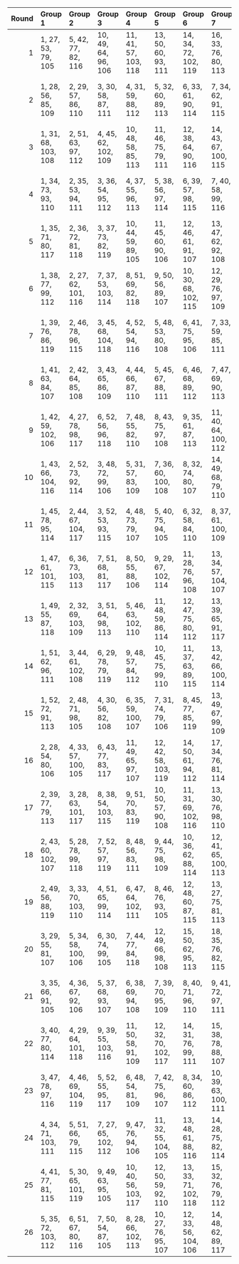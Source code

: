 |   Round | Group 1             | Group 2             | Group 3             | Group 4              | Group 5              | Group 6              | Group 7              | Group 8              | Group 9              | Group 10             | Group 11             | Group 12             | Group 13             | Group 14            | Group 15            | Group 16       | Group 17       | Group 18        | Group 19        | Group 20        | Group 21        | Group 22        | Group 23        | Group 24        | Group 25        | Group 26        |
|--------:|:--------------------|:--------------------|:--------------------|:---------------------|:---------------------|:---------------------|:---------------------|:---------------------|:---------------------|:---------------------|:---------------------|:---------------------|:---------------------|:--------------------|:--------------------|:---------------|:---------------|:----------------|:----------------|:----------------|:----------------|:----------------|:----------------|:----------------|:----------------|:----------------|
|       1 | 1, 27, 53, 79, 105  | 5, 42, 77, 82, 116  | 10, 49, 64, 96, 106 | 11, 41, 57, 103, 118 | 13, 50, 60, 93, 111  | 14, 34, 72, 102, 119 | 16, 33, 76, 80, 113  | 17, 40, 78, 90, 109  | 18, 39, 62, 104, 112 | 19, 52, 69, 88, 110  | 22, 44, 71, 99, 107  | 23, 29, 61, 92, 117  | 24, 43, 55, 94, 114  | 25, 36, 70, 85, 115 | 26, 46, 65, 87, 108 | 2, 30, 59, 83  | 3, 32, 56, 100 | 4, 28, 74, 97   | 6, 31, 66, 101  | 7, 38, 63, 98   | 8, 47, 67, 84   | 9, 45, 54, 91   | 12, 51, 73, 86  | 15, 37, 58, 81  | 20, 48, 68, 95  | 21, 35, 75, 89  |
|       2 | 1, 28, 56, 85, 109  | 2, 29, 57, 86, 110  | 3, 30, 58, 87, 111  | 4, 31, 59, 88, 112   | 5, 32, 60, 89, 113   | 6, 33, 61, 90, 114   | 7, 34, 62, 91, 115   | 8, 35, 63, 92, 116   | 9, 36, 64, 93, 117   | 10, 37, 65, 94, 118  | 11, 38, 66, 95, 119  | 18, 45, 73, 81, 105  | 19, 46, 53, 82, 106  | 20, 47, 54, 83, 107 | 21, 27, 55, 84, 108 | 12, 39, 67, 96 | 13, 40, 68, 97 | 14, 41, 69, 98  | 15, 42, 70, 99  | 16, 43, 71, 79  | 17, 44, 72, 80  | 22, 48, 74, 100 | 23, 49, 75, 101 | 24, 50, 76, 102 | 25, 51, 77, 103 | 26, 52, 78, 104 |
|       3 | 1, 31, 68, 103, 108 | 2, 51, 63, 97, 112  | 4, 45, 62, 102, 109 | 10, 48, 58, 85, 113  | 11, 46, 75, 79, 111  | 12, 38, 64, 90, 116  | 14, 43, 67, 100, 115 | 15, 39, 74, 87, 114  | 16, 32, 77, 93, 106  | 17, 42, 56, 101, 110 | 21, 49, 54, 86, 117  | 22, 34, 61, 89, 118  | 23, 40, 72, 82, 107  | 25, 47, 60, 96, 105 | 26, 36, 55, 98, 119 | 3, 50, 71, 83  | 5, 27, 69, 92  | 6, 44, 76, 91   | 7, 30, 78, 80   | 8, 29, 73, 104  | 9, 52, 59, 99   | 13, 41, 70, 94  | 18, 28, 53, 88  | 19, 37, 57, 95  | 20, 35, 65, 81  | 24, 33, 66, 84  |
|       4 | 1, 34, 73, 93, 110  | 2, 35, 53, 94, 111  | 3, 36, 54, 95, 112  | 4, 37, 55, 96, 113   | 5, 38, 56, 97, 114   | 6, 39, 57, 98, 115   | 7, 40, 58, 99, 116   | 8, 41, 59, 79, 117   | 9, 42, 60, 80, 118   | 10, 43, 61, 81, 119  | 17, 29, 68, 88, 105  | 18, 30, 69, 89, 106  | 19, 31, 70, 90, 107  | 20, 32, 71, 91, 108 | 21, 33, 72, 92, 109 | 11, 44, 62, 82 | 12, 45, 63, 83 | 13, 46, 64, 84  | 14, 47, 65, 85  | 15, 27, 66, 86  | 16, 28, 67, 87  | 22, 50, 78, 101 | 23, 51, 74, 102 | 24, 52, 75, 103 | 25, 48, 76, 104 | 26, 49, 77, 100 |
|       5 | 1, 35, 71, 80, 117  | 2, 36, 72, 81, 118  | 3, 37, 73, 82, 119  | 10, 44, 59, 89, 105  | 11, 45, 60, 90, 106  | 12, 46, 61, 91, 107  | 13, 47, 62, 92, 108  | 14, 27, 63, 93, 109  | 15, 28, 64, 94, 110  | 16, 29, 65, 95, 111  | 17, 30, 66, 96, 112  | 18, 31, 67, 97, 113  | 19, 32, 68, 98, 114  | 20, 33, 69, 99, 115 | 21, 34, 70, 79, 116 | 4, 38, 53, 83  | 5, 39, 54, 84  | 6, 40, 55, 85   | 7, 41, 56, 86   | 8, 42, 57, 87   | 9, 43, 58, 88   | 22, 51, 75, 104 | 23, 52, 76, 100 | 24, 48, 77, 101 | 25, 49, 78, 102 | 26, 50, 74, 103 |
|       6 | 1, 38, 77, 99, 112  | 2, 27, 62, 101, 116 | 7, 37, 53, 103, 114 | 8, 51, 69, 82, 118   | 9, 50, 56, 89, 107   | 10, 30, 68, 102, 115 | 12, 29, 76, 97, 109  | 13, 36, 78, 86, 105  | 14, 35, 58, 104, 108 | 15, 52, 65, 84, 106  | 16, 48, 64, 91, 119  | 17, 31, 75, 85, 117  | 23, 46, 57, 88, 113  | 24, 39, 72, 90, 110 | 25, 32, 66, 81, 111 | 3, 34, 59, 94  | 4, 43, 63, 80  | 5, 41, 71, 87   | 6, 49, 60, 92   | 11, 33, 54, 98  | 18, 44, 70, 96  | 19, 47, 55, 79  | 20, 28, 73, 100 | 21, 45, 74, 93  | 22, 40, 67, 95  | 26, 42, 61, 83  |
|       7 | 1, 39, 76, 86, 119  | 2, 46, 78, 96, 115  | 3, 45, 68, 104, 118 | 4, 52, 54, 94, 116   | 5, 48, 53, 80, 108   | 6, 41, 75, 95, 106   | 7, 33, 59, 85, 111   | 9, 38, 62, 100, 110  | 10, 34, 74, 82, 109  | 12, 37, 72, 101, 105 | 16, 49, 70, 81, 112  | 18, 51, 58, 92, 107  | 19, 50, 66, 99, 117  | 22, 29, 56, 84, 113 | 26, 31, 71, 93, 114 | 8, 36, 65, 89  | 11, 27, 77, 88 | 13, 44, 69, 83  | 14, 32, 73, 90  | 15, 30, 60, 97  | 17, 47, 63, 103 | 20, 40, 57, 102 | 21, 43, 64, 87  | 23, 35, 67, 98  | 24, 28, 61, 79  | 25, 42, 55, 91  |
|       8 | 1, 41, 63, 84, 107  | 2, 42, 64, 85, 108  | 3, 43, 65, 86, 109  | 4, 44, 66, 87, 110   | 5, 45, 67, 88, 111   | 6, 46, 68, 89, 112   | 7, 47, 69, 90, 113   | 8, 27, 70, 91, 114   | 9, 28, 71, 92, 115   | 10, 29, 72, 93, 116  | 11, 30, 73, 94, 117  | 12, 31, 53, 95, 118  | 13, 32, 54, 96, 119  | 20, 39, 61, 82, 105 | 21, 40, 62, 83, 106 | 14, 33, 55, 97 | 15, 34, 56, 98 | 16, 35, 57, 99  | 17, 36, 58, 79  | 18, 37, 59, 80  | 19, 38, 60, 81  | 22, 52, 77, 102 | 23, 48, 78, 103 | 24, 49, 74, 104 | 25, 50, 75, 100 | 26, 51, 76, 101 |
|       9 | 1, 42, 59, 102, 106 | 4, 27, 78, 98, 117  | 6, 52, 56, 96, 118  | 7, 48, 55, 82, 110   | 8, 43, 75, 97, 108   | 9, 35, 61, 87, 113   | 11, 40, 64, 100, 112 | 12, 36, 74, 84, 111  | 14, 39, 53, 101, 107 | 18, 49, 72, 83, 114  | 19, 28, 65, 103, 105 | 20, 51, 60, 94, 109  | 21, 50, 68, 80, 119  | 22, 31, 58, 86, 115 | 26, 33, 73, 95, 116 | 2, 45, 66, 89  | 3, 41, 76, 88  | 5, 47, 70, 104  | 10, 38, 67, 91  | 13, 29, 77, 90  | 15, 46, 71, 85  | 16, 34, 54, 92  | 17, 32, 62, 99  | 23, 37, 69, 79  | 24, 30, 63, 81  | 25, 44, 57, 93  |
|      10 | 1, 43, 66, 104, 116 | 2, 52, 73, 92, 114  | 3, 48, 72, 99, 106  | 5, 31, 57, 83, 109   | 7, 36, 60, 100, 108  | 8, 32, 74, 80, 107   | 14, 49, 68, 79, 110  | 16, 51, 56, 90, 105  | 17, 50, 64, 97, 115  | 20, 37, 76, 84, 117  | 21, 44, 78, 94, 113  | 22, 27, 54, 82, 111  | 24, 47, 59, 98, 118  | 25, 40, 53, 89, 119 | 26, 29, 69, 91, 112 | 4, 39, 75, 93  | 6, 34, 63, 87  | 9, 46, 77, 86   | 10, 35, 70, 101 | 11, 42, 67, 81  | 12, 30, 71, 88  | 13, 28, 58, 95  | 15, 45, 61, 103 | 18, 38, 55, 102 | 19, 41, 62, 85  | 23, 33, 65, 96  |
|      11 | 1, 45, 78, 95, 114  | 2, 44, 67, 104, 117 | 3, 52, 53, 93, 115  | 4, 48, 73, 79, 107   | 5, 40, 75, 94, 105   | 6, 32, 58, 84, 110   | 8, 37, 61, 100, 109  | 9, 33, 74, 81, 108   | 15, 49, 69, 80, 111  | 17, 51, 57, 91, 106  | 18, 50, 65, 98, 116  | 21, 38, 76, 85, 118  | 22, 28, 55, 83, 112  | 24, 27, 60, 99, 119 | 26, 30, 70, 92, 113 | 7, 35, 64, 88  | 10, 47, 77, 87 | 11, 36, 71, 101 | 12, 43, 68, 82  | 13, 31, 72, 89  | 14, 29, 59, 96  | 16, 46, 62, 103 | 19, 39, 56, 102 | 20, 42, 63, 86  | 23, 34, 66, 97  | 25, 41, 54, 90  |
|      12 | 1, 47, 61, 101, 115 | 6, 36, 73, 103, 113 | 7, 51, 68, 81, 117  | 8, 50, 55, 88, 106   | 9, 29, 67, 102, 114  | 11, 28, 76, 96, 108  | 13, 34, 57, 104, 107 | 14, 52, 64, 83, 105  | 15, 48, 63, 90, 118  | 16, 30, 75, 84, 116  | 20, 44, 74, 92, 119  | 21, 37, 77, 98, 111  | 23, 45, 56, 87, 112  | 24, 38, 71, 89, 109 | 25, 31, 65, 80, 110 | 2, 33, 58, 93  | 3, 42, 62, 79  | 4, 40, 70, 86   | 5, 49, 59, 91   | 10, 32, 53, 97  | 12, 35, 78, 85  | 17, 43, 69, 95  | 18, 46, 54, 99  | 19, 27, 72, 100 | 22, 39, 66, 94  | 26, 41, 60, 82  |
|      13 | 1, 49, 55, 87, 118  | 2, 32, 69, 103, 109 | 3, 51, 64, 98, 113  | 5, 46, 63, 102, 110  | 11, 48, 59, 86, 114  | 12, 47, 75, 80, 112  | 13, 39, 65, 91, 117  | 15, 44, 68, 100, 116 | 16, 40, 74, 88, 115  | 17, 33, 77, 94, 107  | 18, 43, 57, 101, 111 | 22, 35, 62, 90, 119  | 23, 41, 73, 83, 108  | 24, 34, 67, 85, 105 | 25, 27, 61, 97, 106 | 4, 50, 72, 84  | 6, 28, 70, 93  | 7, 45, 76, 92   | 8, 31, 78, 81   | 9, 30, 53, 104  | 10, 52, 60, 79  | 14, 42, 71, 95  | 19, 29, 54, 89  | 20, 38, 58, 96  | 21, 36, 66, 82  | 26, 37, 56, 99  |
|      14 | 1, 51, 62, 96, 111  | 3, 44, 61, 102, 108 | 6, 29, 78, 79, 119  | 9, 48, 57, 84, 112   | 10, 45, 75, 99, 110  | 11, 37, 63, 89, 115  | 13, 42, 66, 100, 114 | 14, 38, 74, 86, 113  | 15, 31, 77, 92, 105  | 16, 41, 55, 101, 109 | 20, 49, 53, 85, 116  | 21, 30, 67, 103, 107 | 22, 33, 60, 88, 117  | 23, 39, 71, 81, 106 | 26, 35, 54, 97, 118 | 2, 50, 70, 82  | 4, 47, 68, 91  | 5, 43, 76, 90   | 7, 28, 72, 104  | 8, 52, 58, 98   | 12, 40, 69, 93  | 17, 27, 73, 87  | 18, 36, 56, 94  | 19, 34, 64, 80  | 24, 32, 65, 83  | 25, 46, 59, 95  |
|      15 | 1, 52, 72, 91, 113  | 2, 48, 71, 98, 105  | 4, 30, 56, 82, 108  | 6, 35, 59, 100, 107  | 7, 31, 74, 79, 106   | 8, 45, 77, 85, 119   | 13, 49, 67, 99, 109  | 16, 50, 63, 96, 114  | 19, 36, 76, 83, 116  | 20, 43, 78, 93, 112  | 21, 42, 65, 104, 115 | 22, 47, 53, 81, 110  | 24, 46, 58, 97, 117  | 25, 39, 73, 88, 118 | 26, 28, 68, 90, 111 | 3, 38, 75, 92  | 5, 33, 62, 86  | 9, 34, 69, 101  | 10, 41, 66, 80  | 11, 29, 70, 87  | 12, 27, 57, 94  | 14, 44, 60, 103 | 15, 51, 55, 89  | 17, 37, 54, 102 | 18, 40, 61, 84  | 23, 32, 64, 95  |
|      16 | 2, 28, 54, 80, 106  | 4, 33, 57, 100, 105 | 6, 43, 77, 83, 117  | 11, 49, 65, 97, 107  | 12, 42, 58, 103, 119 | 14, 50, 61, 94, 112  | 17, 34, 76, 81, 114  | 18, 41, 78, 91, 110  | 19, 40, 63, 104, 113 | 20, 52, 70, 89, 111  | 22, 45, 72, 79, 108  | 23, 30, 62, 93, 118  | 24, 44, 56, 95, 115  | 25, 37, 71, 86, 116 | 26, 47, 66, 88, 109 | 1, 36, 75, 90  | 3, 31, 60, 84  | 5, 29, 74, 98   | 7, 32, 67, 101  | 8, 39, 64, 99   | 9, 27, 68, 85   | 10, 46, 55, 92  | 13, 51, 53, 87  | 15, 35, 73, 102 | 16, 38, 59, 82  | 21, 48, 69, 96  |
|      17 | 2, 39, 77, 79, 113  | 3, 28, 63, 101, 117 | 8, 38, 54, 103, 115 | 9, 51, 70, 83, 119   | 10, 50, 57, 90, 108  | 11, 31, 69, 102, 116 | 13, 30, 76, 98, 110  | 14, 37, 78, 87, 106  | 15, 36, 59, 104, 109 | 16, 52, 66, 85, 107  | 18, 32, 75, 86, 118  | 23, 47, 58, 89, 114  | 24, 40, 73, 91, 111  | 25, 33, 67, 82, 112 | 26, 43, 62, 84, 105 | 1, 46, 74, 94  | 4, 35, 60, 95  | 5, 44, 64, 81   | 6, 42, 72, 88   | 7, 49, 61, 93   | 12, 34, 55, 99  | 17, 48, 65, 92  | 19, 45, 71, 97  | 20, 27, 56, 80  | 21, 29, 53, 100 | 22, 41, 68, 96  |
|      18 | 2, 43, 60, 102, 107 | 5, 28, 78, 99, 118  | 7, 52, 57, 97, 119  | 8, 48, 56, 83, 111   | 9, 44, 75, 98, 109   | 10, 36, 62, 88, 114  | 12, 41, 65, 100, 113 | 13, 37, 74, 85, 112  | 15, 40, 54, 101, 108 | 19, 49, 73, 84, 115  | 20, 29, 66, 103, 106 | 21, 51, 61, 95, 110  | 22, 32, 59, 87, 116  | 23, 38, 70, 80, 105 | 26, 34, 53, 96, 117 | 1, 50, 69, 81  | 3, 46, 67, 90  | 4, 42, 76, 89   | 6, 27, 71, 104  | 11, 39, 68, 92  | 14, 30, 77, 91  | 16, 47, 72, 86  | 17, 35, 55, 93  | 18, 33, 63, 79  | 24, 31, 64, 82  | 25, 45, 58, 94  |
|      19 | 2, 49, 56, 88, 119  | 3, 33, 70, 103, 110 | 4, 51, 65, 99, 114  | 6, 47, 64, 102, 111  | 8, 46, 76, 93, 105   | 12, 48, 60, 87, 115  | 13, 27, 75, 81, 113  | 14, 40, 66, 92, 118  | 16, 45, 69, 100, 117 | 17, 41, 74, 89, 116  | 18, 34, 77, 95, 108  | 19, 44, 58, 101, 112 | 23, 42, 53, 84, 109  | 24, 35, 68, 86, 106 | 25, 28, 62, 98, 107 | 1, 37, 67, 83  | 5, 50, 73, 85  | 7, 29, 71, 94   | 9, 32, 78, 82   | 10, 31, 54, 104 | 11, 52, 61, 80  | 15, 43, 72, 96  | 20, 30, 55, 90  | 21, 39, 59, 97  | 22, 36, 63, 91  | 26, 38, 57, 79  |
|      20 | 3, 29, 55, 81, 107  | 5, 34, 58, 100, 106 | 6, 30, 74, 99, 105  | 7, 44, 77, 84, 118   | 12, 49, 66, 98, 108  | 15, 50, 62, 95, 113  | 18, 35, 76, 82, 115  | 19, 42, 78, 92, 111  | 20, 41, 64, 104, 114 | 21, 52, 71, 90, 112  | 22, 46, 73, 80, 109  | 23, 31, 63, 94, 119  | 24, 45, 57, 96, 116  | 25, 38, 72, 87, 117 | 26, 27, 67, 89, 110 | 1, 48, 70, 97  | 2, 37, 75, 91  | 4, 32, 61, 85   | 8, 33, 68, 101  | 9, 40, 65, 79   | 10, 28, 69, 86  | 11, 47, 56, 93  | 13, 43, 59, 103 | 14, 51, 54, 88  | 16, 36, 53, 102 | 17, 39, 60, 83  |
|      21 | 3, 35, 66, 91, 105  | 4, 36, 67, 92, 106  | 5, 37, 68, 93, 107  | 6, 38, 69, 94, 108   | 7, 39, 70, 95, 109   | 8, 40, 71, 96, 110   | 9, 41, 72, 97, 111   | 10, 42, 73, 98, 112  | 11, 43, 53, 99, 113  | 12, 44, 54, 79, 114  | 13, 45, 55, 80, 115  | 14, 46, 56, 81, 116  | 15, 47, 57, 82, 117  | 16, 27, 58, 83, 118 | 17, 28, 59, 84, 119 | 1, 33, 64, 89  | 2, 34, 65, 90  | 18, 29, 60, 85  | 19, 30, 61, 86  | 20, 31, 62, 87  | 21, 32, 63, 88  | 22, 49, 76, 103 | 23, 50, 77, 104 | 24, 51, 78, 100 | 25, 52, 74, 101 | 26, 48, 75, 102 |
|      22 | 3, 40, 77, 80, 114  | 4, 29, 64, 101, 118 | 9, 39, 55, 103, 116 | 11, 50, 58, 91, 109  | 12, 32, 70, 102, 117 | 14, 31, 76, 99, 111  | 15, 38, 78, 88, 107  | 16, 37, 60, 104, 110 | 17, 52, 67, 86, 108  | 19, 33, 75, 87, 119  | 22, 42, 69, 97, 105  | 23, 27, 59, 90, 115  | 24, 41, 53, 92, 112  | 25, 34, 68, 83, 113 | 26, 44, 63, 85, 106 | 1, 30, 54, 100 | 2, 47, 74, 95  | 5, 36, 61, 96   | 6, 45, 65, 82   | 7, 43, 73, 89   | 8, 49, 62, 94   | 10, 51, 71, 84  | 13, 35, 56, 79  | 18, 48, 66, 93  | 20, 46, 72, 98  | 21, 28, 57, 81  |
|      23 | 3, 47, 78, 97, 116  | 4, 46, 69, 104, 119 | 5, 52, 55, 95, 117  | 6, 48, 54, 81, 109   | 7, 42, 75, 96, 107   | 8, 34, 60, 86, 112   | 10, 39, 63, 100, 111 | 11, 35, 74, 83, 110  | 13, 38, 73, 101, 106 | 17, 49, 71, 82, 113  | 19, 51, 59, 93, 108  | 20, 50, 67, 79, 118  | 21, 41, 58, 102, 105 | 22, 30, 57, 85, 114 | 26, 32, 72, 94, 115 | 1, 44, 65, 88  | 2, 40, 76, 87  | 9, 37, 66, 90   | 12, 28, 77, 89  | 14, 45, 70, 84  | 15, 33, 53, 91  | 16, 31, 61, 98  | 18, 27, 64, 103 | 23, 36, 68, 99  | 24, 29, 62, 80  | 25, 43, 56, 92  |
|      24 | 4, 34, 71, 103, 111 | 5, 51, 66, 79, 115  | 7, 27, 65, 102, 112 | 9, 47, 76, 94, 106   | 11, 32, 55, 104, 105 | 13, 48, 61, 88, 116  | 14, 28, 75, 82, 114  | 15, 41, 67, 93, 119  | 17, 46, 70, 100, 118 | 18, 42, 74, 90, 117  | 19, 35, 77, 96, 109  | 20, 45, 59, 101, 113 | 23, 43, 54, 85, 110  | 24, 36, 69, 87, 107 | 25, 29, 63, 99, 108 | 1, 40, 60, 98  | 2, 38, 68, 84  | 3, 49, 57, 89   | 6, 50, 53, 86   | 8, 30, 72, 95   | 10, 33, 78, 83  | 12, 52, 62, 81  | 16, 44, 73, 97  | 21, 31, 56, 91  | 22, 37, 64, 92  | 26, 39, 58, 80  |
|      25 | 4, 41, 77, 81, 115  | 5, 30, 65, 101, 119 | 9, 49, 63, 95, 105  | 10, 40, 56, 103, 117 | 12, 50, 59, 92, 110  | 13, 33, 71, 102, 118 | 15, 32, 76, 79, 112  | 16, 39, 78, 89, 108  | 17, 38, 61, 104, 111 | 18, 52, 68, 87, 109  | 22, 43, 70, 98, 106  | 23, 28, 60, 91, 116  | 24, 42, 54, 93, 113  | 25, 35, 69, 84, 114 | 26, 45, 64, 86, 107 | 1, 29, 58, 82  | 2, 31, 55, 100 | 3, 27, 74, 96   | 6, 37, 62, 97   | 7, 46, 66, 83   | 8, 44, 53, 90   | 11, 51, 72, 85  | 14, 36, 57, 80  | 19, 48, 67, 94  | 20, 34, 75, 88  | 21, 47, 73, 99  |
|      26 | 5, 35, 72, 103, 112 | 6, 51, 67, 80, 116  | 7, 50, 54, 87, 105  | 8, 28, 66, 102, 113  | 10, 27, 76, 95, 107  | 12, 33, 56, 104, 106 | 14, 48, 62, 89, 117  | 15, 29, 75, 83, 115  | 18, 47, 71, 100, 119 | 19, 43, 74, 91, 118  | 20, 36, 77, 97, 110  | 21, 46, 60, 101, 114 | 23, 44, 55, 86, 111  | 24, 37, 70, 88, 108 | 25, 30, 64, 79, 109 | 1, 32, 57, 92  | 2, 41, 61, 99  | 3, 39, 69, 85   | 4, 49, 58, 90   | 9, 31, 73, 96   | 11, 34, 78, 84  | 13, 52, 63, 82  | 16, 42, 68, 94  | 17, 45, 53, 98  | 22, 38, 65, 93  | 26, 40, 59, 81  |